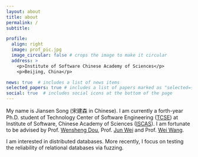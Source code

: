 ```yaml
---
layout: about
title: about
permalink: /
subtitle: 

profile:
  align: right
  image: prof_pic.jpg
  image_circular: false # crops the image to make it circular
  address: >
    <p>Institute of Software Chinese Academy of Sciences</p>
    <p>Beijing, China</p>

news: true  # includes a list of news items
selected_papers: true # includes a list of papers marked as "selected={true}"
social: true  # includes social icons at the bottom of the page
---
```


My name is Jiansen Song (宋建森 in Chinese). I am currently a forth-year Ph.D. student of Technology Center of Software Engineering ([TCSE](http://www.tcse.cn/)) at Institute of Software, Chinese Academy of Sciences ([ISCAS](http://www.is.cas.cn/)). I am fortunate to be advised by Prof. [Wensheng Dou](http://www.tcse.cn/~wsdou/), Prof. [Jun Wei](https://people.ucas.ac.cn/~weijun) and Prof. [Wei Wang](https://people.ucas.ac.cn/~iscaswangwei).

I am interested in distributed databases. More recently, I focus on testing the reliability of relational databases via fuzzing.

